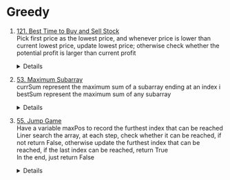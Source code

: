 # Greedy
1. [121. Best Time to Buy and Sell Stock](https://leetcode.com/problems/best-time-to-buy-and-sell-stock)  
   Pick first price as the lowest price, and whenever price is lower than current lowest price, update lowest price; otherwise check whether the potential profit is larger than current profit
   <details>

     ```python
      def maxProfit(self, prices: List[int]) -> int:
          result = 0
          lowPrice = prices[0]
          for i in range(1, len(prices)):
              if prices[i] < lowPrice:
                  lowPrice = prices[i]
              else:
                  result = max(result, prices[i] - lowPrice)
          
          return result
     ```
   </details>

1. [53. Maximum Subarray](https://leetcode.com/problems/maximum-subarray)  
   currSum represent the maximum sum of a subarray ending at an index i  
   bestSum represent the maximum sum of any subarray  
   <details>

     ```python
       def maxSubArray(self, nums: List[int]) -> int:
           currSum = nums[0]  # represent the max sum for a subarray ending at index i  
           bestSum = currSum
           for i in range(1, len(nums)):
               currSum = max(currSum + nums[i], nums[i])   
               bestSum = max(bestSum, currSum)
           
           return bestSum 
     ```
   </details>

1. [55. Jump Game](https://leetcode.com/problems/jump-game/)  
   Have a variable maxPos to record the furthest index that can be reached    
   Liner search the array, at each step, check whether it can be reached, if not return False, otherwise update the furthest index that can be reached, if the last index can be reached, return True  
   In the end, just return False
   <details>

     ```python
       def canJump(self, nums: List[int]) -> bool:
           maxReach = 0
           for i, n in enumerate(nums):
               if maxReach < i:
                   return False
               elif maxReach >= len(nums) - 1:
                   return True
   
               maxReach = max(maxReach, i + n)
              
           return False
     ```
   </details>
